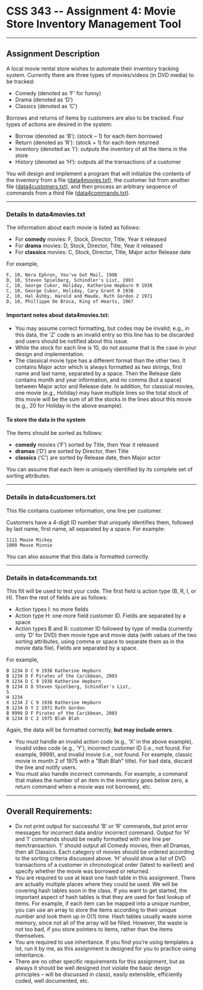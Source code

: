 CSS 343 -- Assignment 4: Movie Store Inventory Management Tool
===

---
Assignment Description
---

A local movie rental store wishes to automate their inventory tracking system. Currently there are three types of movies/videos (in DVD media) to be tracked:

- Comedy (denoted as ‘F’ for funny)
- Drama (denoted as ‘D’)
- Classics (denoted as ‘C’)

Borrows and returns of items by customers are also to be tracked. Four types of actions are desired in the system:

- Borrow (denoted as ‘B’): (stock – 1) for each item borrowed
- Return (denoted as ‘R’): (stock + 1) for each item returned
- Inventory (denoted as ‘I’): outputs the inventory of all the items in the store
- History (denoted as ‘H’): outputs all the transactions of a customer

You will design and implement a program that will initialize the contents of the inventory from a file ([data4movies.txt]), the customer list from another file ([data4customers.txt]), and then process an arbitrary sequence of commands from a third file ([data4commands.txt]). 

---

### Details In data4movies.txt

The information about each movie is listed as follows:

- For **comedy** movies: F, Stock, Director, Title, Year it released
- For **drama** movies: D, Stock, Director, Title, Year it released
- For **classics** movies: C, Stock, Director, Title, Major actor Release date

For example,

```
F, 10, Nora Ephron, You've Got Mail, 1998
D, 10, Steven Spielberg, Schindler's List, 1993
C, 10, George Cukor, Holiday, Katherine Hepburn 9 1938
C, 10, George Cukor, Holiday, Cary Grant 9 1938
Z, 10, Hal Ashby, Harold and Maude, Ruth Gordon 2 1971
D, 10, Phillippe De Broca, King of Hearts, 1967
```

#### Important notes about data4movies.txt:

- You may assume correct formatting, but codes may be invalid; e.g., in this data, the 'Z' code is an invalid entry so this line has to be discarded and users should be notified about this issue.
- While the stock for each line is 10, do not assume that is the case in your design and implementation.
- The classical movie type has a different format than the other two. It contains Major actor which is always formatted as two strings, first name and last name, separated by a space. Then the Release date contains month and year information, and no comma (but a space) between Major actor and Release date. In addition, for classical movies, one movie (e.g., Holiday) may have multiple lines so the total stock of this movie will be the sum of all the stocks in the lines about this movie (e.g., 20 for Holiday in the above example).

#### To store the data in the system

The items should be sorted as follows:

- **comedy** movies (‘F’) sorted by Title, then Year it released
- **dramas** (‘D’) are sorted by Director, then Title
- **classics** (‘C’) are sorted by Release date, then Major actor

You can assume that each item is uniquely identified by its complete set of sorting attributes. 

---

### Details in data4customers.txt

This file contains customer information, one line per customer. 

Customers have a 4-digit ID number that uniquely identifies them, followed by last name, first name, all separated by a space. For example:

```
1111 Mouse Mickey
1000 Mouse Minnie
```

You can also assume that this data is formatted correctly.

---

### Details in data4commands.txt 

This fill will be used to test your code. The first field is action type (B, R, I, or H). Then
the rest of fields are as follows:

- Action types I: no more fields
- Action type H: one more field customer ID. Fields are separated by a space
- Action types B and R: customer ID followed by type of media (currently only ‘D’ for DVD) then movie type and movie data (with values of the two sorting attributes, using comma or space to separate them as in the movie data file). Fields are separated by a space.

For example,

```
B 1234 D C 9 1938 Katherine Hepburn
B 1234 D F Pirates of the Caribbean, 2003
R 1234 D C 9 1938 Katherine Hepburn
B 1234 D D Steven Spielberg, Schindler's List,
S
H 1234
X 1234 Z C 9 1938 Katherine Hepburn
B 1234 D Y 2 1971 Ruth Gordon
B 9999 D F Pirates of the Caribbean, 2003
B 1234 D C 2 1975 Blah Blah
```

Again, the data will be formatted correctly, **but may include errors**.

- You must handle an invalid action code (e.g., ‘X’ in the above example), invalid video code (e.g., ‘Y’), incorrect customer ID (i.e., not found. For example, 9999), and invalid movie (i.e., not found. For example, classic movie in month 2 of 1975 with a "Blah Blah" title). For bad data, discard the line and notify users.
- You must also handle incorrect commands. For example, a command that makes the number of an item in the inventory goes below zero, a return command when a movie was not borrowed, etc.

---
Overall Requirements:
---

- Do not print output for successful ‘B’ or ‘R’ commands, but print error messages for incorrect data and/or incorrect command. Output for ‘H’ and ‘I’ commands should be neatly formatted with one line per item/transaction. ‘I’ should output all Comedy movies, then all Dramas, then all Classics. Each category of movies should be ordered according to the sorting criteria discussed above. ‘H’ should show a list of DVD transactions of a customer in chronological order (latest to earliest) and specify whether the movie was borrowed or returned.
- You are required to use at least one hash table in this assignment. There are actually multiple places where they could be used. We will be covering hash tables soon in the class. If you want to get started, the important aspect of hash tables is that they are used for fast lookup of items. For example, if each item can be mapped into a unique number, you can use an array to store the items according to their unique number and look them up in O(1) time. Hash tables usually waste some memory, since not all of the array will be filled. However, the waste is not too bad, if you store pointers to items, rather than the items themselves.
- You are required to use inheritance. If you find you’re using templates a lot, run it by me, as this assignment is designed for you to practice using inheritance.
- There are no other specific requirements for this assignment, but as always it should be well designed (not violate the basic design principles – will be discussed in class), easily extensible, efficiently coded, well documented, etc.












[data4movies.txt]:[./docs/data4movies.txt]
[data4customers.txt]:[./docs/data4customers.txt]
[data4commands.txt]:[./docs/data4commands.txt]
